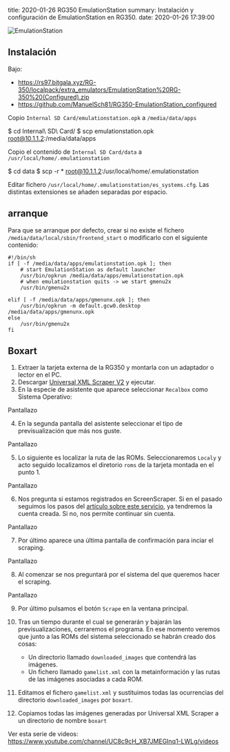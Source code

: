 title: 2020-01-26 RG350 EmulationStation
summary: Instalación y configuración de EmulationStation en RG350.
date: 2020-01-26 17:39:00

![EmulationStation](/images/posts/emulationstation.png)

## Instalación

Bajo:

* https://rs97.bitgala.xyz/RG-350/localpack/extra_emulators/EmulationStation%20RG-350%20(Configured).zip
* https://github.com/ManuelSch81/RG350-EmulationStation_configured

Copio `Internal SD Card/emulationstation.opk` a `/media/data/apps`

$ cd Internal\ SD\ Card/
$ scp emulationstation.opk root@10.1.1.2:/media/data/apps

Copio el contenido de `Internal SD Card/data` a `/usr/local/home/.emulationstation`

$ cd data
$ scp -r * root@10.1.1.2:/usr/local/home/.emulationstation


Editar fichero `/usr/local/home/.emulationstation/es_systems.cfg`. Las distintas extensiones se añaden separadas por espacio.

## arranque

Para que se arranque por defecto, crear si no existe el fichero `/media/data/local/sbin/frontend_start` o modificarlo con el siguiente contenido:

```
#!/bin/sh
if [ -f /media/data/apps/emulationstation.opk ]; then
    # start EmulationStation as default launcher
    /usr/bin/opkrun /media/data/apps/emulationstation.opk
    # when emulationstation quits -> we start gmenu2x
    /usr/bin/gmenu2x

elif [ -f /media/data/apps/gmenunx.opk ]; then
    /usr/bin/opkrun -m default.gcw0.desktop /media/data/apps/gmenunx.opk
else
    /usr/bin/gmenu2x
fi
```

## Boxart

1. Extraer la tarjeta externa de la RG350 y montarla con un adaptador o lector en el PC.
2. Descargar [Universal XML Scraper V2](https://github.com/Universal-Rom-Tools/Universal-XML-Scraper/releases) y ejecutar.
3. En la especie de asistente que aparece seleccionar `Recalbox` como Sistema Operativo:

Pantallazo

4. En la segunda pantalla del asistente seleccionar el tipo de previsualización que más nos guste.

Pantallazo

5. Lo siguiente es localizar la ruta de las ROMs. Seleccionaremos `Localy` y acto seguido localizamos el diretorio `roms` de la tarjeta montada en el punto 1.

Pantallazo

6. Nos pregunta si estamos registrados en ScreenScraper. Si en el pasado seguimos los pasos del [artículo sobre este servicio](/2020-01-11-rg350_scraper.html), ya tendremos la cuenta creada. Si no, nos permite continuar sin cuenta.

Pantallazo

7. Por último aparece una última pantalla de confirmación para inciar el scraping.

Pantallazo

8. Al comenzar se nos preguntará por el sistema del que queremos hacer el scraping.

Pantallazo

9. Por último pulsamos el botón `Scrape` en la ventana principal.

10. Tras un tiempo durante el cual se generarán y bajarán las previsualizaciones, cerraremos el programa. En ese momento veremos que junto a las ROMs del sistema seleccionado se habrán creado dos cosas:

    * Un directorio llamado `downloaded_images` que contendrá las imágenes.
    * Un fichero llamado `gamelist.xml` con la metainformación y las rutas de las imágenes asociadas a cada ROM.

11. Editamos el fichero `gamelist.xml` y sustituimos todas las ocurrencias del directorio `downloaded_images` por `boxart`.

12. Copiamos todas las imágenes generadas por Universal XML Scraper a un directorio de nombre `boxart`

Ver esta serie de videos: https://www.youtube.com/channel/UC8c9cH_XB7JMEGInq1-LWLg/videos

